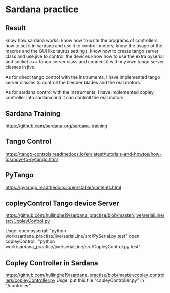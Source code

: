 # Sardana practice

Result
---------------------------------------------------------------------------------------------------------------------------------------

   know how sardana works;
   know how to write the programs of controllers, how to set it in sardana and use it to controll motors;
   know the usage of the macros and the GUI like taurus settings.
   know how to create tango server class and use jive to controll the devices 
   know how to use the extra pyserial and socket c++ tango server class and connect it with my own tango server classes in jive. 
  
   As for direct tango control with the instruments, I have implemented tango server classes to controll the blender blades and the real motors. 
   
   As for sardana control with the instruments, I have implemented copley controller into sardana and it can controll the real motors.
   
  
Sardana Training
----------------------------------------------------
https://github.com/sardana-org/sardana-training

Tango Control
----------------------------------------------------
https://tango-controls.readthedocs.io/en/latest/tutorials-and-howtos/how-tos/how-to-pytango.html

PyTango 
------------------------------------------------------
https://pytango.readthedocs.io/en/stable/contents.html


copleyControl Tango device Server
-------------------------------------------------------

https://github.com/huilinghe19/sardana_practise/blob/master/jive/serialLine/src/CopleyControl.py


Usge: open pyserial: "python work/sardana_practise/jive/serialLine/src/PySerial.py test"
open copleyControll: "python work/sardana_practise/jive/serialLine/src/CopleyControl.py test"



Copley Controller in Sardana
---------------------------------------
https://github.com/huilinghe19/sardana_practise/blob/master/copley_controllers/copleyController.py
Usge: put this file "copleyController.py" in "/controller".
